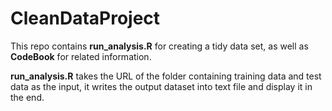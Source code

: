 # CleanDataProject

This repo contains **run_analysis.R** for creating a tidy data set, as well as **CodeBook** for related information.

**run_analysis.R** takes the URL of the folder containing training data and test data as the input, it writes the output dataset 
into text file and display it in the end. 
